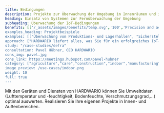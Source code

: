 ```yaml
---
title: Bedingungen 
description: Projekte zur Überwachung der Umgebung in Innenräumen und im Freien in der Landwirtschaft, der Industrie, der Lebensmittelverarbeitung sowie Projekte für intelligente Unternehmen und Haushalte. 
heading: Einsatz von Systemen zur Fernüberwachung der Umgebung 
subheading: Überwachung der IoT-Bedingungen 
benefits: [['/_assets/images/benefits/temp.svg','100','Precision and accuracy','Regelmäßig und an vielen Stellen genaue Daten sammeln. Es wird online für Audits und Analysen zur Verfügung stehen.'],['/_assets/images/benefits/simple.svg','75',Streamline, und die Kostensenkung','Fernüberwachung arbeitet 24/7 und reduziert die Anzahl der notwendigen Anrufe und rationalisiert Prozesse.'],['/_assets/images/benefits/scalable.svg','100','Verbesserung der Umwelt','Datengestützte Optimierung verbessert die Umwelt für Lagerung, Produktion, Landwirtschaft oder Tierhaltung.']] 
examples_heading: Projektbeispiele 
examples: [["Überwachung von Produktions- und Lagerhallen", "Sicherstellung ordnungsgemäßer Produktions- und Lagerbedingungen - Daten für Online-Überwachung, Abweichungswarnungen und Audits."],["Überwachung der Tierumgebung", "Überwachung von Temperatur, Luftfeuchtigkeit, Stickoxiden und anderen Variablen zur Gewährleistung idealer Tierhaltungsbedingungen. "],["Intelligente Überwachung der Büroumgebung", "Überwachung von Temperatur, Luftfeuchtigkeit, Beleuchtung, CO2 und VOC zur Optimierung der Umgebung, der Produktivität und des Verbrauchs."],["Überwachung von Gefrier- und Kühlschränken", "Überwachung der Temperatur zur Einhaltung von Prozessen und zur Optimierung des Stromverbrauchs."],["Überwachung der Bedingungen in Weinbergen", "Überwachung von Wetterbedingungen, Niederschlag, Boden- und Lufttemperatur und -feuchtigkeit zur Verbesserung der Erntequalität und zur Kostensenkung."]] 
approach: ["HARDWARIO liefert alles, was Sie für ein erfolgreiches IoT-Umweltüberwachungsprojekt benötigen - von Geräten bis hin zu Cloud-Umgebungen und APIs.", "Unsere Produkte und Dienstleistungen umfassen IoT-Geräte und -Sensoren, die von überall aus über LPWAN-Netzwerke leicht mit dem Internet verbunden werden können, Konnektivität, Cloud-basiertes Gerätemanagement und APIs für die Integration mit anderen Systemen."] 
study: "/case-studies/defra" 
consultation: Pavel Hübner, CEO HARDWARIO 
cons_img: pavel.jpg 
cons_link: https://meetings.hubspot.com/pavel-hubner 
category: ["agriculture","care","construction","indoor","manufacturing","outdoor","retail"] 
image_preview: /use-cases/indoor.png 
weight: 10 
full: true
---
```


Mit den Geräten und Diensten von HARDWARIO können Sie Umweltdaten (Lufttemperatur und -feuchtigkeit, Bodenfeuchte, Verschmutzungsgrad,...) optimal auswerten. Realisieren Sie Ihre eigenen Projekte in Innen- und Außenbereichen.